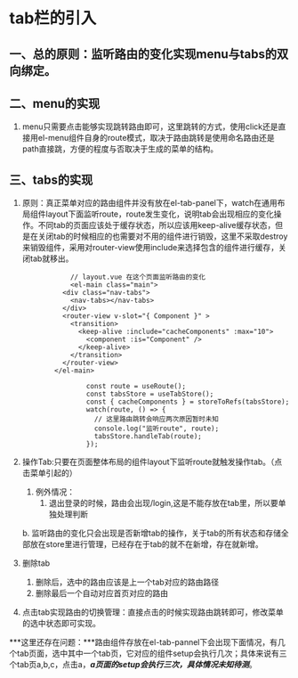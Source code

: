 # tab栏的引入

## 一、总的原则：监听路由的变化实现menu与tabs的双向绑定。

## 二、menu的实现

1. menu只需要点击能够实现跳转路由即可，这里跳转的方式，使用click还是直接用el-menu组件自身的route模式，取决于路由跳转是使用命名路由还是path直接跳，方便的程度与否取决于生成的菜单的结构。

## 三、tabs的实现

1. 原则：真正菜单对应的路由组件并没有放在el-tab-panel下，watch在通用布局组件layout下面监听route，route发生变化，说明tab会出现相应的变化操作。不同tab的页面应该处于缓存状态，所以应该用keep-alive缓存状态，但是在关闭tab的时候相应的也需要对不用的组件进行销毁，这里不采取destroy来销毁组件，采用对router-view使用include来选择包含的组件进行缓存，关闭tab就移出。
    
    ```tsx
    			// layout.vue 在这个页面监听路由的变化
    			<el-main class="main">
              <div class="nav-tabs">
                <nav-tabs></nav-tabs>
              </div>
              <router-view v-slot="{ Component }" >
                <transition>
                  <keep-alive :include="cacheComponents" :max="10">
                    <component :is="Component" />
                  </keep-alive>
                </transition>
              </router-view>
            </el-main>
    
    				const route = useRoute();
    				const tabsStore = useTabStore();
    				const { cacheComponents } = storeToRefs(tabsStore);
    				watch(route, () => {
    				  // 这里路由跳转会响应两次原因暂时未知
    				  console.log("监听route", route);
    				  tabsStore.handleTab(route);
    				});
    ```
    
2. 操作Tab:只要在页面整体布局的组件layout下监听route就触发操作tab。（点击菜单引起的）
    1. 例外情况：
        1. 退出登录的时候，路由会出现/login,这是不能存放在tab里，所以要单独处理判断
    
     b.  监听路由的变化只会出现是否新增tab的操作，关于tab的所有状态和存储全部放在store里进行管理，已经存在于tab的就不在新增，存在就新增。
    
3. 删除tab
    1. 删除后，选中的路由应该是上一个tab对应的路由路径
    2. 删除最后一个自动对应首页对应的路由
4. 点击tab实现路由的切换管理：直接点击的时候实现路由跳转即可，修改菜单的选中状态即可实现。

***这里还存在问题：***路由组件存放在el-tab-pannel下会出现下面情况，有几个tab页面，选中其中一个tab页，它对应的组件setup会执行几次；具体来说有三个tab页a,b,c，点击a，***a页面的setup会执行三次，具体情况未知待测***。